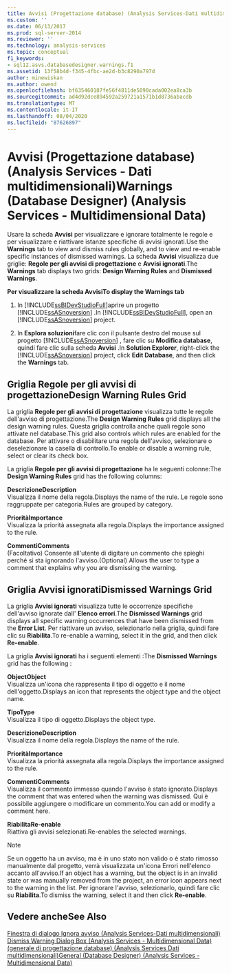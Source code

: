 ```yaml
---
title: Avvisi (Progettazione database) (Analysis Services-Dati multidimensionali) | Microsoft Docs
ms.custom: ''
ms.date: 06/13/2017
ms.prod: sql-server-2014
ms.reviewer: ''
ms.technology: analysis-services
ms.topic: conceptual
f1_keywords:
- sql12.asvs.databasedesigner.warnings.f1
ms.assetid: 13f58b4d-f345-4fbc-ae2d-b3c8290a797d
author: minewiskan
ms.author: owend
ms.openlocfilehash: bf635460187fe56f4811de5090cada002ea8ca3b
ms.sourcegitcommit: ad4d92dce894592a259721a1571b1d8736abacdb
ms.translationtype: MT
ms.contentlocale: it-IT
ms.lasthandoff: 08/04/2020
ms.locfileid: "87626897"
---
```

# <a name="warnings-database-designer-analysis-services---multidimensional-data"></a><span data-ttu-id="d40e3-102">Avvisi (Progettazione database) (Analysis Services - Dati multidimensionali)</span><span class="sxs-lookup"><span data-stu-id="d40e3-102">Warnings (Database Designer) (Analysis Services - Multidimensional Data)</span></span>
  <span data-ttu-id="d40e3-103">Usare la scheda **Avvisi** per visualizzare e ignorare totalmente le regole e per visualizzare e riattivare istanze specifiche di avvisi ignorati.</span><span class="sxs-lookup"><span data-stu-id="d40e3-103">Use the **Warnings** tab to view and dismiss rules globally, and to view and re-enable specific instances of dismissed warnings.</span></span> <span data-ttu-id="d40e3-104">La scheda **Avvisi** visualizza due griglie: **Regole per gli avvisi di progettazione** e **Avvisi ignorati**.</span><span class="sxs-lookup"><span data-stu-id="d40e3-104">The **Warnings** tab displays two grids: **Design Warning Rules** and **Dismissed Warnings**.</span></span>  
  
 <span data-ttu-id="d40e3-105">**Per visualizzare la scheda Avvisi**</span><span class="sxs-lookup"><span data-stu-id="d40e3-105">**To display the Warnings tab**</span></span>  
  
1.  <span data-ttu-id="d40e3-106">In [!INCLUDE[ssBIDevStudioFull](../includes/ssbidevstudiofull-md.md)]aprire un progetto [!INCLUDE[ssASnoversion](../includes/ssasnoversion-md.md)] .</span><span class="sxs-lookup"><span data-stu-id="d40e3-106">In [!INCLUDE[ssBIDevStudioFull](../includes/ssbidevstudiofull-md.md)], open an [!INCLUDE[ssASnoversion](../includes/ssasnoversion-md.md)] project.</span></span>  
  
2.  <span data-ttu-id="d40e3-107">In **Esplora soluzioni**fare clic con il pulsante destro del mouse sul progetto [!INCLUDE[ssASnoversion](../includes/ssasnoversion-md.md)] , fare clic su **Modifica database**, quindi fare clic sulla scheda **Avvisi** .</span><span class="sxs-lookup"><span data-stu-id="d40e3-107">In **Solution Explorer**, right-click the [!INCLUDE[ssASnoversion](../includes/ssasnoversion-md.md)] project, click **Edit Database**, and then click the **Warnings** tab.</span></span>  
  
## <a name="design-warning-rules-grid"></a><span data-ttu-id="d40e3-108">Griglia Regole per gli avvisi di progettazione</span><span class="sxs-lookup"><span data-stu-id="d40e3-108">Design Warning Rules Grid</span></span>  
 <span data-ttu-id="d40e3-109">La griglia **Regole per gli avvisi di progettazione** visualizza tutte le regole dell'avviso di progettazione.</span><span class="sxs-lookup"><span data-stu-id="d40e3-109">The **Design Warning Rules** grid displays all the design warning rules.</span></span> <span data-ttu-id="d40e3-110">Questa griglia controlla anche quali regole sono attivate nel database.</span><span class="sxs-lookup"><span data-stu-id="d40e3-110">This grid also controls which rules are enabled for the database.</span></span> <span data-ttu-id="d40e3-111">Per attivare o disabilitare una regola dell'avviso, selezionare o deselezionare la casella di controllo.</span><span class="sxs-lookup"><span data-stu-id="d40e3-111">To enable or disable a warning rule, select or clear its check box.</span></span>  
  
 <span data-ttu-id="d40e3-112">La griglia **Regole per gli avvisi di progettazione** ha le seguenti colonne:</span><span class="sxs-lookup"><span data-stu-id="d40e3-112">The **Design Warning Rules** grid has the following columns:</span></span>  
  
 <span data-ttu-id="d40e3-113">**Descrizione**</span><span class="sxs-lookup"><span data-stu-id="d40e3-113">**Description**</span></span>  
 <span data-ttu-id="d40e3-114">Visualizza il nome della regola.</span><span class="sxs-lookup"><span data-stu-id="d40e3-114">Displays the name of the rule.</span></span> <span data-ttu-id="d40e3-115">Le regole sono raggruppate per categoria.</span><span class="sxs-lookup"><span data-stu-id="d40e3-115">Rules are grouped by category.</span></span>  
  
 <span data-ttu-id="d40e3-116">**Priorità**</span><span class="sxs-lookup"><span data-stu-id="d40e3-116">**Importance**</span></span>  
 <span data-ttu-id="d40e3-117">Visualizza la priorità assegnata alla regola.</span><span class="sxs-lookup"><span data-stu-id="d40e3-117">Displays the importance assigned to the rule.</span></span>  
  
 <span data-ttu-id="d40e3-118">**Commenti**</span><span class="sxs-lookup"><span data-stu-id="d40e3-118">**Comments**</span></span>  
 <span data-ttu-id="d40e3-119">(Facoltativo) Consente all'utente di digitare un commento che spieghi perché si sta ignorando l'avviso.</span><span class="sxs-lookup"><span data-stu-id="d40e3-119">(Optional) Allows the user to type a comment that explains why you are dismissing the warning.</span></span>  
  
## <a name="dismissed-warnings-grid"></a><span data-ttu-id="d40e3-120">Griglia Avvisi ignorati</span><span class="sxs-lookup"><span data-stu-id="d40e3-120">Dismissed Warnings Grid</span></span>  
 <span data-ttu-id="d40e3-121">La griglia **Avvisi ignorati** visualizza tutte le occorrenze specifiche dell'avviso ignorate dall' **Elenco errori**.</span><span class="sxs-lookup"><span data-stu-id="d40e3-121">The **Dismissed Warnings** grid displays all specific warning occurrences that have been dismissed from the **Error List**.</span></span> <span data-ttu-id="d40e3-122">Per riattivare un avviso, selezionarlo nella griglia, quindi fare clic su **Riabilita**.</span><span class="sxs-lookup"><span data-stu-id="d40e3-122">To re-enable a warning, select it in the grid, and then click **Re-enable**.</span></span>  
  
 <span data-ttu-id="d40e3-123">La griglia **Avvisi ignorati** ha i seguenti elementi :</span><span class="sxs-lookup"><span data-stu-id="d40e3-123">The **Dismissed Warnings** grid has the following :</span></span>  
  
 <span data-ttu-id="d40e3-124">**Object**</span><span class="sxs-lookup"><span data-stu-id="d40e3-124">**Object**</span></span>  
 <span data-ttu-id="d40e3-125">Visualizza un'icona che rappresenta il tipo di oggetto e il nome dell'oggetto.</span><span class="sxs-lookup"><span data-stu-id="d40e3-125">Displays an icon that represents the object type and the object name.</span></span>  
  
 <span data-ttu-id="d40e3-126">**Tipo**</span><span class="sxs-lookup"><span data-stu-id="d40e3-126">**Type**</span></span>  
 <span data-ttu-id="d40e3-127">Visualizza il tipo di oggetto.</span><span class="sxs-lookup"><span data-stu-id="d40e3-127">Displays the object type.</span></span>  
  
 <span data-ttu-id="d40e3-128">**Descrizione**</span><span class="sxs-lookup"><span data-stu-id="d40e3-128">**Description**</span></span>  
 <span data-ttu-id="d40e3-129">Visualizza il nome della regola.</span><span class="sxs-lookup"><span data-stu-id="d40e3-129">Displays the name of the rule.</span></span>  
  
 <span data-ttu-id="d40e3-130">**Priorità**</span><span class="sxs-lookup"><span data-stu-id="d40e3-130">**Importance**</span></span>  
 <span data-ttu-id="d40e3-131">Visualizza la priorità assegnata alla regola.</span><span class="sxs-lookup"><span data-stu-id="d40e3-131">Displays the importance assigned to the rule.</span></span>  
  
 <span data-ttu-id="d40e3-132">**Commenti**</span><span class="sxs-lookup"><span data-stu-id="d40e3-132">**Comments**</span></span>  
 <span data-ttu-id="d40e3-133">Visualizza il commento immesso quando l'avviso è stato ignorato.</span><span class="sxs-lookup"><span data-stu-id="d40e3-133">Displays the comment that was entered when the warning was dismissed.</span></span> <span data-ttu-id="d40e3-134">Qui è possibile aggiungere o modificare un commento.</span><span class="sxs-lookup"><span data-stu-id="d40e3-134">You can add or modify a comment here.</span></span>  
  
 <span data-ttu-id="d40e3-135">**Riabilita**</span><span class="sxs-lookup"><span data-stu-id="d40e3-135">**Re-enable**</span></span>  
 <span data-ttu-id="d40e3-136">Riattiva gli avvisi selezionati.</span><span class="sxs-lookup"><span data-stu-id="d40e3-136">Re-enables the selected warnings.</span></span>  
  
> [!NOTE]  
>  <span data-ttu-id="d40e3-137">Se un oggetto ha un avviso, ma è in uno stato non valido o è stato rimosso manualmente dal progetto, verrà visualizzata un'icona Errori nell'elenco accanto all'avviso.</span><span class="sxs-lookup"><span data-stu-id="d40e3-137">If an object has a warning, but the object is in an invalid state or was manually removed from the project, an error icon appears next to the warning in the list.</span></span> <span data-ttu-id="d40e3-138">Per ignorare l'avviso, selezionarlo, quindi fare clic su **Riabilita**.</span><span class="sxs-lookup"><span data-stu-id="d40e3-138">To dismiss the warning, select it and then click **Re-enable**.</span></span>  
  
## <a name="see-also"></a><span data-ttu-id="d40e3-139">Vedere anche</span><span class="sxs-lookup"><span data-stu-id="d40e3-139">See Also</span></span>  
 <span data-ttu-id="d40e3-140">[Finestra di dialogo Ignora avviso &#40;Analysis Services-Dati multidimensionali&#41;](dismiss-warning-dialog-box-analysis-services-multidimensional-data.md) </span><span class="sxs-lookup"><span data-stu-id="d40e3-140">[Dismiss Warning Dialog Box &#40;Analysis Services - Multidimensional Data&#41;](dismiss-warning-dialog-box-analysis-services-multidimensional-data.md) </span></span>  
 [<span data-ttu-id="d40e3-141">&#40;generale di progettazione database&#41; &#40;Analysis Services Dati multidimensionali&#41;</span><span class="sxs-lookup"><span data-stu-id="d40e3-141">General &#40;Database Designer&#41; &#40;Analysis Services - Multidimensional Data&#41;</span></span>](general-database-designer-analysis-services-multidimensional-data.md)  
  
  
